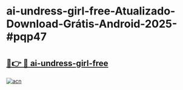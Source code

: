 # ai-undress-girl-free-Atualizado-Download-Grátis-Android-2025-#pqp47

# <h2><a href="https://ainizakaria.my?title=ai-undress-girl-free&ref=24M">🔗👉 🔴 ai-undress-girl-free</a></h2>

[![acn](https://github.com/user-attachments/assets/0f9c940e-d8b0-45ae-aac7-cd30a18b3e1c)](https://ainizakaria.my?title=ai-undress-girl-free&ref=24M)

